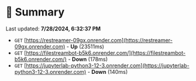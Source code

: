 # 📖 Summary
Last updated: **7/28/2024, 6:32:37 PM**

- `GET` [https://restreamer-09gx.onrender.com](https://restreamer-09gx.onrender.com) - **Up** (23511ms)
- `GET` [https://filestreambot-b5k6.onrender.com/](https://filestreambot-b5k6.onrender.com/) - **Down** (178ms)
- `GET` [https://jupyterlab-python3-12-3.onrender.com](https://jupyterlab-python3-12-3.onrender.com) - **Down** (140ms)
